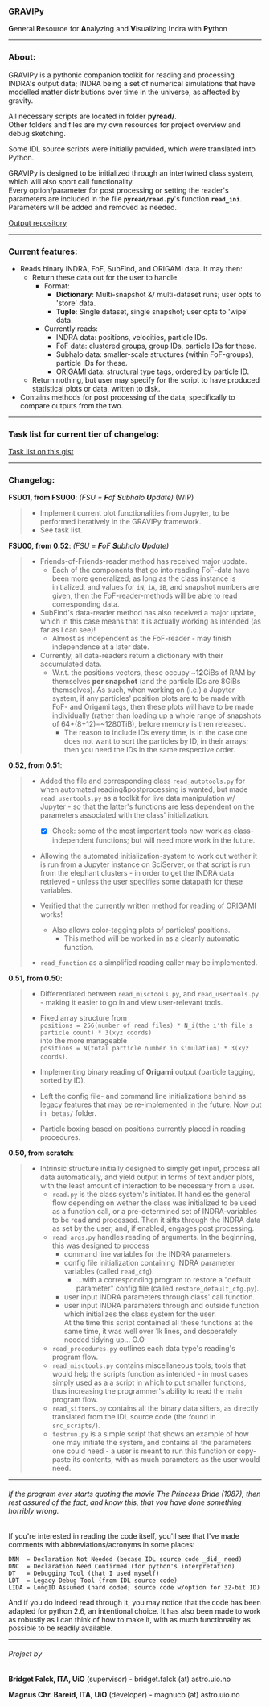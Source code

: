 ### **GRAVIPy**    

**G**eneral **R**esource for **A**nalyzing and **V**isualizing **I**ndra with **Py**thon  

---
### About:  

GRAVIPy is a pythonic companion toolkit for reading and processing INDRA's output data; INDRA being a set of numerical simulations that have modelled matter distributions over time in the universe, as affected by gravity.  

All necessary scripts are located in folder **pyread/**.  
Other folders and files are my own resources for project overview and debug
sketching.  

Some IDL source scripts were initially provided, which were translated into Python.  

GRAVIPy is designed to be initialized through an intertwined class system, which will also sport call functionality.  
Every option/parameter for post processing or setting the reader's parameters are included in the file **`pyread/read.py`**'s function **`read_ini`**.  
Parameters will be added and removed as needed.

[Output repository](https://github.uio.no/magnucb/output_gravipy)  

---
### Current features:  
* Reads binary INDRA, FoF, SubFind, and ORIGAMI data. It may then:  
  * Return these data out for the user to handle.
    - Format:  
      + **Dictionary**: Multi-snapshot &/ multi-dataset runs; user opts to 'store' data.  
      + **Tuple**: Single dataset, single snapshot; user opts to 'wipe' data.
    - Currently reads:  
      + INDRA data: positions, velocities, particle IDs.  
      + FoF data: clustered groups, group IDs, particle IDs for these.  
      + Subhalo data: smaller-scale structures (within FoF-groups), particle IDs for these.  
      + ORIGAMI data: structural type tags, ordered by particle ID.  
  * Return nothing, but user may specify for the script to have produced statistical plots or data, written to disk.  
* Contains methods for post processing of the data, specifically to compare outputs from the two.  

---
### Task list for current tier of changelog:  
[Task list on this gist](https://gist.github.uio.no/magnucb/44923531ed82979a0b465cdc5fb19cdd#file-current_goals-md)

---
### Changelog:

**FSU01, from FSU00**: *(FSU = **F**of **S**ubhalo **U**pdate)* (WIP)
> * Implement current plot functionalities from Jupyter, to be performed iteratively in the GRAVIPy framework.
> * See task list.


**FSU00, from 0.52**: *(FSU = **F**oF **S**ubhalo **U**pdate)*
> * Friends-of-Friends-reader method has received major update.
>   - Each of the components that go into reading FoF-data have been more generalized; as long as the class instance is initialized, and values for `iN`, `iA`, `iB`, and snapshot numbers are given, then the FoF-reader-methods will be able to read corresponding data.  
> * SubFind's data-reader method has also received a major update, which in this case means that it is actually working as intended (as far as I can see)!  
>   - Almost as independent as the FoF-reader - may finish independence at a later date.  
> * Currently, all data-readers return a dictionary with their accumulated data.
>   - W.r.t. the positions vectors, these occupy ~**12**GiBs of RAM by themselves **per snapshot** (and the particle IDs are 8GiBs themselves). As such, when working on (i.e.) a Jupyter system, if any particles' position plots are to be made with FoF- and Origami tags, then these plots will have to be made individually (rather than loading up a whole range of snapshots of 64*(8+12)=~1280TiB), before memory is then released.  
>     + The reason to include IDs every time, is in the case one does not want to sort the particles by ID, in their arrays; then you need the IDs in the same respective order.  


**0.52, from 0.51**:
> * Added the file and corresponding class `read_autotools.py` for when automated reading&postprocessing is wanted, but made `read_usertools.py` as a toolkit for live data manipulation w/ Jupyter - so that the latter's functions are less dependent on the parameters associated with the class' initialization.  
>   - [x] Check: some of the most important tools now work as class-independent functions; but will need more work in the future.  
> 
> * Allowing the automated initialization-system to work out wether it is run from a Jupyter instance on SciServer, or that script is run from the elephant clusters - in order to get the INDRA data retrieved - unless the user specifies some datapath for these variables.  
> 
> * Verified that the currently written method for reading of ORIGAMI works!  
>   - Also allows color-tagging plots of particles' positions.  
>     + This method will be worked in as a cleanly automatic function.  
> 
> * `read_function` as a simplified reading caller may be implemented.  


**0.51, from 0.50**:  
> * Differentiated between `read_misctools.py`, and `read_usertools.py` - making it easier to go in and view user-relevant tools.  
> * Fixed array structure from  
>   `positions = 256(number of read files) * N_i(the i'th file's particle count) * 3(xyz coords)`   
>   into the more manageable   
>   `positions = N(total particle number in simulation) * 3(xyz coords)`.  
> 
> * Implementing binary reading of **Origami** output (particle tagging, sorted by ID).  
> * Left the config file- and command line initializations behind as legacy features that may be re-implemented in the future. Now put in `_betas/` folder.  
> * Particle boxing based on positions currently placed in reading procedures.  


**0.50, from scratch**:
> * Intrinsic structure initially designed to simply get input, process all data automatically, and yield output in forms of text and/or plots, with the least amount of interaction to be necessary from a user.  
>   * `read.py` is the class system's initiator. It handles the general flow depending on wether the class was initialized to be used as a function call, or a pre-determined set of INDRA-variables to be read and processed. Then it sifts through the INDRA data as set by the user, and, if enabled, engages post processing.  
>   * `read_args.py` handles reading of arguments. In the beginning, this was designed to process  
>     * command line variables for the INDRA parameters.  
>     * config file initialization containing INDRA parameter variables (called `read_cfg`).  
>       * ...with a corresponding program to restore a "default parameter" config file (called `restore_default_cfg.py`).  
>     * user input INDRA parameters through class' call function.
>     * user input INDRA parameters through and outside function which initializes the class system for the user.  
>     At the time this script contained all these functions at the same time, it was well over 1k lines, and desperately needed tidying up... O.O  
>   * `read_procedures.py` outlines each data type's reading's program flow.  
>   * `read_misctools.py` contains miscellaneous tools; tools that would help the scripts function as intended - in most cases simply used as a a script in which to put smaller functions, thus increasing the programmer's ability to read the main program flow.  
>   * `read_sifters.py` contains all the binary data sifters, as directly translated from the IDL source code (the found in `src_scripts/`).  
>   * `testrun.py` is a simple script that shows an example of how one may initiate the system, and contains all the parameters one could need - a user is meant to run this function or copy-paste its contents, with as much parameters as the user would need.  

---
###### If the program ever starts quoting the movie The Princess Bride (1987), then rest assured of the fact, and know this, that you have done something horribly wrong.  

If you're interested in reading the code itself, you'll see that I've made
comments with abbreviations/acronyms in some places:  
```
DNN  = Declaration Not Needed (becase IDL source code _did_ need)
DNC  = Declaration Need Confirmed (for python's interpretation)
DT   = Debugging Tool (that I used myself)
LDT  = Legacy Debug Tool (from IDL source code)
LIDA = LongID Assumed (hard coded; source code w/option for 32-bit ID)
```

And if you do indeed read through it, you may notice that the code has been adapted for python 2.6, an intentional choice. It has also been made to work as robustly as I can think of how to make it, with as much functionality as possible to be readily available.  

------
###### Project by
**Bridget Falck, ITA, UiO**      (supervisor) - bridget.falck (at) astro.uio.no

**Magnus Chr. Bareid, ITA, UiO** (developer)  - magnucb (at) astro.uio.no

